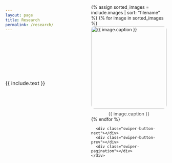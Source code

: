 ```yaml
---
layout: page
title: Research
permalink: /research/
---
```


<!-- Swiper CSS -->
<link rel="stylesheet" href="https://unpkg.com/swiper/swiper-bundle.min.css" />

<style>
  .carousel-layout {
    display: grid;
    grid-template-columns: 1fr 1fr;
    gap: 2rem;
    align-items: center;
    margin: 2rem 0;
  }

  .carousel-text {
    font-size: 1rem;
    line-height: 1.6;
  }

  .carousel-wrapper {
    width: 100%;
  }

  .swiper {
    border-radius: 12px;
    overflow: hidden;
  }

  .swiper-slide figure {
    margin: 0;
  }

  .swiper-slide img {
    width: 100%;
    height: auto;
    display: block;
    object-fit: contain;
    border-radius: 10px;
  }

  .swiper-slide figcaption {
    font-size: 0.9rem;
    text-align: center;
    margin-top: 0.5rem;
    color: #555;
  }

  .swiper-button-next,
  .swiper-button-prev {
    color: #333;
    top: 50%;
    width: 30px;
    height: 30px;
    margin-top: -15px;
    transform: scale(0.75);
  }

  .swiper-pagination {
    bottom: 10px !important;
    text-align: center;
  }

  .swiper-pagination-bullets {
    display: flex;
    justify-content: center;
    padding-top: 10px;
  }

  .swiper-pagination-bullet {
    background: #333;
    opacity: 0.4;
  }

  .swiper-pagination-bullet-active {
    opacity: 1;
  }
</style>

<div class="carousel-layout">
  <div class="carousel-text">
    {{ include.text }}
  </div>
  <div class="carousel-wrapper">
    <div class="swiper">
      <div class="swiper-wrapper">
        {% assign sorted_images = include.images | sort: "filename" %}
        {% for image in sorted_images %}
        <div class="swiper-slide">
          <figure>
            <img src="/assets/img/gallery_1/{{ image.filename }}" alt="{{ image.caption }}">
            <figcaption>{{ image.caption }}</figcaption>
          </figure>
        </div>
        {% endfor %}
      </div>

      <div class="swiper-button-next"></div>
      <div class="swiper-button-prev"></div>
      <div class="swiper-pagination"></div>
    </div>
  </div>
</div>

<!-- Swiper JS -->
<script src="https://unpkg.com/swiper/swiper-bundle.min.js"></script>
<script>
  document.addEventListener("DOMContentLoaded", function () {
    new Swiper('.swiper', {
      loop: true,
      slidesPerView: 1,
      spaceBetween: 10,
      pagination: {
        el: '.swiper-pagination',
        clickable: true
      },
      navigation: {
        nextEl: '.swiper-button-next',
        prevEl: '.swiper-button-prev'
      }
    });
  });
</script>
